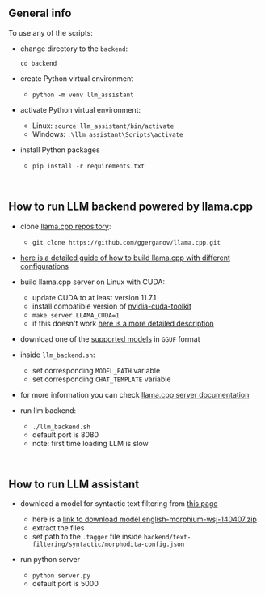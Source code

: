 ## General info

To use any of the scripts:
- change directory to the `backend`:

    `cd backend`


- create Python virtual environment
    - `python -m venv llm_assistant`

- activate Python virtual environment:
    - Linux: `source llm_assistant/bin/activate`
    - Windows: `.\llm_assistant\Scripts\activate`

- install Python packages
    - `pip install -r requirements.txt`

<br/>

## How to run LLM backend powered by llama.cpp

- clone [llama.cpp repository](https://github.com/ggerganov/llama.cpp):
    - `git clone https://github.com/ggerganov/llama.cpp.git`

- [here is a detailed guide of how to build llama.cpp with different configurations](https://github.com/ggerganov/llama.cpp?tab=readme-ov-file#build)

- build llama.cpp server on Linux with CUDA:
    - update CUDA to at least version 11.7.1
    - install compatible version of [nvidia-cuda-toolkit](https://developer.nvidia.com/cuda-downloads)
    - `make server LLAMA_CUDA=1`
    - if this doesn't work [here is a more detailed description](https://github.com/ggerganov/llama.cpp?tab=readme-ov-file#cuda)

- download one of the [supported models](https://github.com/ggerganov/llama.cpp#description) in `GGUF` format

- inside `llm_backend.sh`:
    - set corresponding `MODEL_PATH` variable
    - set corresponding `CHAT_TEMPLATE` variable

- for more information you can check [llama.cpp server documentation](https://github.com/ggerganov/llama.cpp/blob/master/examples/server/README.md)

- run llm backend:
    - `./llm_backend.sh`
    - default port is 8080
    - note: first time loading LLM is slow

<br/>

## How to run LLM assistant
- download a model for syntactic text filtering from [this page](https://lindat.mff.cuni.cz/repository/xmlui/handle/11858/00-097C-0000-0023-68D9-0)
    - here is a [link to download model english-morphium-wsj-140407.zip](https://lindat.mff.cuni.cz/repository/xmlui/bitstream/handle/11858/00-097C-0000-0023-68D9-0/english-morphium-wsj-140407.zip?sequence=3&isAllowed=y)
    - extract the files
    - set path to the `.tagger` file inside `backend/text-filtering/syntactic/morphodita-config.json`

- run python server
    - `python server.py`
    - default port is 5000